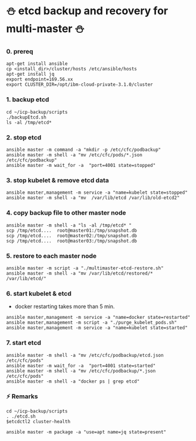 # :snowman: etcd backup and recovery for multi-master :snowman:

### 0. prereq
~~~
apt-get install ansible
cp <install_dir>/cluster/hosts /etc/ansible/hosts
apt-get install jq
export endpoint=169.56.xx
export CLUSTER_DIR=/opt/ibm-cloud-private-3.1.0/cluster
~~~

### 1. backup etcd 
~~~
cd ~/icp-backup/scripts 
./backupEtcd.sh
ls -al /tmp/etcd* 
~~~

### 2. stop etcd   
~~~
ansible master -m command -a "mkdir -p /etc/cfc/podbackup"
ansible master -m shell -a "mv /etc/cfc/pods/*.json /etc/cfc/podbackup"
ansible master -m wait_for -a  "port=4001 state=stopped"
~~~

### 3. stop kubelet & remove etcd data 
~~~
ansible master,management -m service -a "name=kubelet state=stopped"
ansible master -m shell -a "mv  /var/lib/etcd /var/lib/old-etcd2"
~~~

### 4. copy backup file to other master node  
~~~
ansible master -m shell -a "ls -al /tmp/etcd* "
scp /tmp/etcd....  root@master01:/tmp/snapshot.db
scp /tmp/etcd....  root@master02:/tmp/snapshot.db
scp /tmp/etcd....  root@master03:/tmp/snapshot.db
~~~

### 5. restore to each master node  
~~~
ansible master -m script -a "./multimaster-etcd-restore.sh"
ansible master -m shell -a "mv /var/lib/etcd/restored/* /var/lib/etcd/"
~~~

### 6. start kubelet & etcd 
- docker restarting takes more than 5 min.
~~~
ansible master,management -m service -a "name=docker state=restarted"
ansible master,management -m script -a "./purge_kubelet_pods.sh"
ansible master,management -m service -a "name=kubelet state=started"
~~~

### 7. start etcd
~~~
ansible master -m shell -a "mv /etc/cfc/podbackup/etcd.json /etc/cfc/pods"
ansible master -m wait_for -a  "port=4001 state=started"
ansible master -m shell -a "mv /etc/cfc/podbackup/*.json /etc/cfc/pods"
ansible master -m shell -a "docker ps | grep etcd"
~~~

### :zap: Remarks

~~~
cd ~/icp-backup/scripts 
. ./etcd.sh
$etcdctl2 cluster-health

ansible master -m package -a "use=apt name=jq state=present"
~~~
